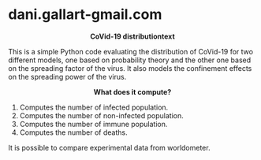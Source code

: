 # dani.gallart-gmail.com

<p style="text-align:center"><span style="font-weight:bold">CoVid-19 distributiontext</span></p>

This is a simple Python code evaluating the distribution of CoVid-19 for two different models, one based on probability theory and the other one based on the spreading factor of the virus. It also models the confinement effects on the spreading power of the virus.

<p style="text-align:center"><span style="font-weight:bold">What does it compute?</span></p>

1. Computes the number of infected population.
2. Computes the number of non-infected population.
3. Computes the number of immune population.
4. Computes the number of deaths.

It is possible to compare experimental data from worldometer.
